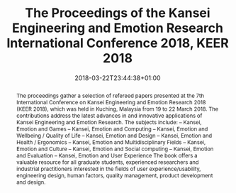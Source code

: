 ---
slug: kansei-engineering-and-emotion-research-2018
title: The Proceedings of the Kansei Engineering and Emotion Research International Conference 2018, KEER 2018
layout: single
searchFilter: Publication
publitype: edition
subsection: edition
kansei: true
research: 
    -  kansei
institution:
    logo: TUe
    short: 'TU/e'
    name: "Eindhoven University of Technology"
    web: "https://www.tue.nl/en/"
    colo: "#c72125"
date: 2018-03-22T23:44:38+01:00
reference: "Lokman, A.M., Yamanaka, T., Lévy, P., Chen, K., Koyama, S. (Eds). 2018. Proceedings of the 7th International Conference on Kansei Engineering and Emotion Research 2018 – KEER2018. Kuching, Sarawak, Malaysia. ISBN: 978-981-10-8612-0."
abstract: "The proceedings gather a selection of refereed papers presented at the 7th International Conference on Kansei Engineering and Emotion Research 2018 (KEER 2018), which was held in Kuching, Malaysia from 19 to 22 March 2018.

The contributions address the latest advances in and innovative applications of Kansei Engineering and Emotion Research. The subjects include:
– Kansei, Emotion and Games
– Kansei, Emotion and Computing
– Kansei, Emotion and Wellbeing / Quality of Life
– Kansei, Emotion and Design
– Kansei, Emotion and Health / Ergonomics
– Kansei, Emotion and Multidisciplinary Fields
– Kansei, Emotion and Culture
– Kansei, Emotion and Social computing
– Kansei, Emotion and Evaluation
– Kansei, Emotion and User Experience

The book offers a valuable resource for all graduate students, experienced researchers and industrial practitioners interested in the fields of user experience/usability, engineering design, human factors, quality management, product development and design."
link:
    proceedings: https://ep.liu.se/en/conference-issue.aspx?series=ecp&issue=146
---